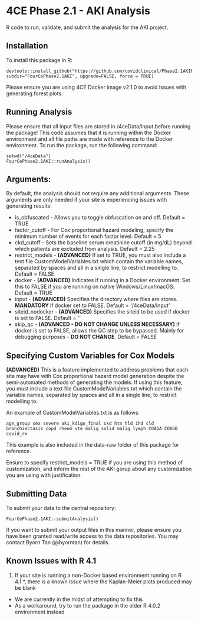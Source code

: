 # 4CE Phase 2.1 - AKI Analysis
R code to run, validate, and submit the analysis for the AKI project.

## Installation
To install this package in R:
```
devtools::install_github("https://github.com/covidclinical/Phase2.1AKIRPackage", subdir="FourCePhase2.1AKI", upgrade=FALSE, force = TRUE)
```
Please ensure you are using 4CE Docker image v2.1.0 to avoid issues with generating forest plots.

## Running Analysis
Please ensure that all input files are stored in /4ceData/Input before running the package!
This code assumes that it is running within the Docker environment and all file paths are made with reference to the Docker environment.
To run the package, run the following command:

```
setwd("/4ceData")
FourCePhase2.1AKI::runAnalysis()
```
## Arguments:
By default, the analysis should not require any additional arguments.
These arguments are only needed if your site is experiencing issues with generating results:
- is_obfuscated - Allows you to toggle obfuscation on and off. Default = TRUE
- factor_cutoff - For Cox proportional hazard modeling, specify the minimum number of events for each factor level. Default = 5
- ckd_cutoff - Sets the baseline serum creatinine cutoff (in mg/dL) beyond which patients are excluded from analysis. Default = 2.25
- restrict_models - **(ADVANCED)** If set to TRUE, you must also include a text file CustomModelVariables.txt which contain the variable names, separated by spaces and all in a single line, to restrict modelling to. Default = FALSE
- docker - **(ADVANCED)** Indicates if running in a Docker environment. Set this to FALSE if you are running on native Windows/Linux/macOS. Default = TRUE
- input - **(ADVANCED)** Specifies the directory where files are stores. **MANDATORY** if docker set to FALSE. Default = '/4ceData/Input'
- siteid_nodocker - **(ADVANCED)** Specifies the siteid to be used if docker is set to FALSE. Default = ''
- skip_qc - **(ADVANCED - DO NOT CHANGE UNLESS NECESSARY)** If docker is set to FALSE, allows the QC step to be bypassed. Mainly for debugging purposes - **DO NOT CHANGE**. Default = FALSE

## Specifying Custom Variables for Cox Models
**(ADVANCED)** This is a feature implemented to address problems that each site may have with Cox proportional hazard model generation despite the semi-automated methods of generating the models. 
If using this feature, you must include a text file CustomModelVariables.txt which contain the variable names, separated by spaces and all in a single line, to restrict modelling to. 

An example of CustomModelVariables.txt is as follows:
```
age_group sex severe aki_kdigo_final ckd htn hld ihd cld bronchiectasis copd rheum vte malig_solid malig_lymph COAGA COAGB covid_rx 
```
This example is also included in the data-raw folder of this package for reference.

Ensure to specify restrict_models = TRUE if you are using this method of customization, and inform the rest of the AKI gorup about any customization you are using with justification.

## Submitting Data
To submit your data to the central repository:

```
FourCePhase2.1AKI::submitAnalysis()
```
If you want to submit your output files in this manner, please ensure you have been granted read/write access to the data repositories. You may contact Byorn Tan (@byorntan) for details.

## Known Issues with R 4.1
1) If your site is running a non-Docker based environment running on R 4.1.\*, there is a known issue where the Kaplan-Meier plots produced may be blank
- We are currently in the midst of attempting to fix this
- As a workaround, try to run the package in the older R 4.0.2 environment instead